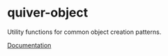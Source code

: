 # quiver-object

Utility functions for common object creation patterns.

[Documentation](https://github.com/quiverjs/quiverjs/wiki/Object)